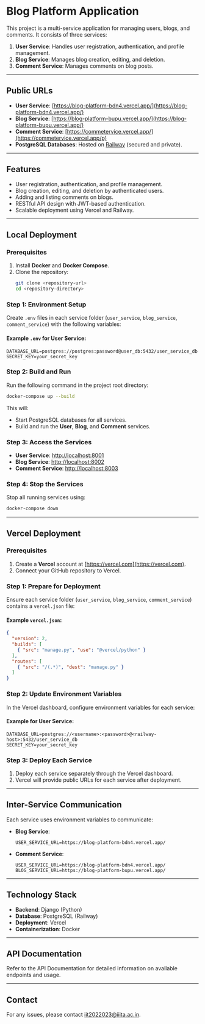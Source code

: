 
# **Blog Platform Application**

This project is a multi-service application for managing users, blogs, and comments. It consists of three services:
1. **User Service**: Handles user registration, authentication, and profile management.
2. **Blog Service**: Manages blog creation, editing, and deletion.
3. **Comment Service**: Manages comments on blog posts.

---

## **Public URLs**
- **User Service**: [https://blog-platform-bdn4.vercel.app/](https://blog-platform-bdn4.vercel.app/)
- **Blog Service**: [https://blog-platform-bupu.vercel.app/](https://blog-platform-bupu.vercel.app/)
- **Comment Service**: [https://commetervice.vercel.app/](https://commetervice.vercel.app/p)
- **PostgreSQL Databases**: Hosted on [Railway](https://railway.app) (secured and private).

---

## **Features**
- User registration, authentication, and profile management.
- Blog creation, editing, and deletion by authenticated users.
- Adding and listing comments on blogs.
- RESTful API design with JWT-based authentication.
- Scalable deployment using Vercel and Railway.

---

## **Local Deployment**

### **Prerequisites**
1. Install **Docker** and **Docker Compose**.
2. Clone the repository:
   ```bash
   git clone <repository-url>
   cd <repository-directory>
   ```

### **Step 1: Environment Setup**
Create `.env` files in each service folder (`user_service`, `blog_service`, `comment_service`) with the following variables:

#### Example `.env` for User Service:
```plaintext
DATABASE_URL=postgres://postgres:password@user_db:5432/user_service_db
SECRET_KEY=your_secret_key
```

### **Step 2: Build and Run**
Run the following command in the project root directory:
```bash
docker-compose up --build
```

This will:
- Start PostgreSQL databases for all services.
- Build and run the **User**, **Blog**, and **Comment** services.

### **Step 3: Access the Services**
- **User Service**: [http://localhost:8001](http://localhost:8001)
- **Blog Service**: [http://localhost:8002](http://localhost:8002)
- **Comment Service**: [http://localhost:8003](http://localhost:8003)

### **Step 4: Stop the Services**
Stop all running services using:
```bash
docker-compose down
```

---

## **Vercel Deployment**

### **Prerequisites**
1. Create a **Vercel** account at [https://vercel.com](https://vercel.com).
2. Connect your GitHub repository to Vercel.

### **Step 1: Prepare for Deployment**
Ensure each service folder (`user_service`, `blog_service`, `comment_service`) contains a `vercel.json` file:

#### Example `vercel.json`:
```json
{
  "version": 2,
  "builds": [
    { "src": "manage.py", "use": "@vercel/python" }
  ],
  "routes": [
    { "src": "/(.*)", "dest": "manage.py" }
  ]
}
```

### **Step 2: Update Environment Variables**
In the Vercel dashboard, configure environment variables for each service:

#### Example for User Service:
```plaintext
DATABASE_URL=postgres://<username>:<password>@<railway-host>:5432/user_service_db
SECRET_KEY=your_secret_key
```

### **Step 3: Deploy Each Service**
1. Deploy each service separately through the Vercel dashboard.
2. Vercel will provide public URLs for each service after deployment.

---

## **Inter-Service Communication**
Each service uses environment variables to communicate:

- **Blog Service**:
  ```plaintext
  USER_SERVICE_URL=https://blog-platform-bdn4.vercel.app/
  ```
- **Comment Service**:
  ```plaintext
  USER_SERVICE_URL=https://blog-platform-bdn4.vercel.app/
  BLOG_SERVICE_URL=https://blog-platform-bupu.vercel.app/
  ```

---

## **Technology Stack**
- **Backend**: Django (Python)
- **Database**: PostgreSQL (Railway)
- **Deployment**: Vercel
- **Containerization**: Docker

---

## **API Documentation**
Refer to the API Documentation for detailed information on available endpoints and usage.

---

## **Contact**
For any issues, please contact [iit2022023@iiita.ac.in](mailto:iit2022023@iiita.ac.in).
